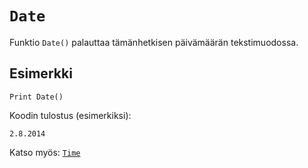 `Date`
==========

Funktio `Date()` palauttaa tämänhetkisen päivämäärän tekstimuodossa.

Esimerkki
----------

    Print Date()
    
Koodin tulostus (esimerkiksi):

    2.8.2014
    
Katso myös: [`Time`](manual:time)